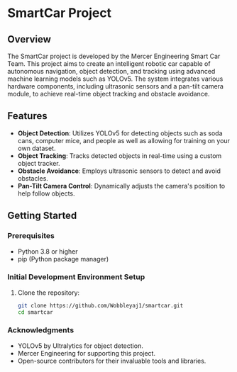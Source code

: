 # SmartCar Project

## Overview
The SmartCar project is developed by the Mercer Engineering Smart Car Team. This project aims to create an intelligent robotic car capable of autonomous navigation, object detection, and tracking using advanced machine learning models such as YOLOv5. The system integrates various hardware components, including ultrasonic sensors and a pan-tilt camera module, to achieve real-time object tracking and obstacle avoidance.

## Features
- **Object Detection**: Utilizes YOLOv5 for detecting objects such as soda cans, computer mice, and people as well as allowing for training on your own dataset.
- **Object Tracking**: Tracks detected objects in real-time using a custom object tracker.
- **Obstacle Avoidance**: Employs ultrasonic sensors to detect and avoid obstacles.
- **Pan-Tilt Camera Control**: Dynamically adjusts the camera's position to help follow objects.

## Getting Started

### Prerequisites
- Python 3.8 or higher
- pip (Python package manager)

### Initial Development Environment Setup
1. Clone the repository:
   ```bash
   git clone https://github.com/Wobbleyaj1/smartcar.git
   cd smartcar

### Acknowledgments
- YOLOv5 by Ultralytics for object detection.
- Mercer Engineering for supporting this project.
- Open-source contributors for their invaluable tools and libraries.
